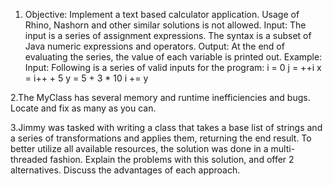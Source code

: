 1. Objective: Implement a text based calculator application. Usage of Rhino, Nashorn and other
similar solutions is not allowed.
Input: The input is a series of assignment expressions. The syntax is a subset of Java numeric
expressions and operators.
Output: At the end of evaluating the series, the value of each variable is printed out.
Example:
Input: Following is a series of valid inputs for the program:
i = 0
j = ++i
x = i++ + 5
y = 5 + 3 * 10
i += y

2.The MyClass has several memory and runtime inefficiencies and bugs. Locate and fix as
many as you can.

3.Jimmy was tasked with writing a class that takes a base list of strings and a series of
transformations and applies them, returning the end result.
To better utilize all available resources, the solution was done in a multi-threaded fashion.
Explain the problems with this solution, and offer 2 alternatives. Discuss the advantages of each
approach.

